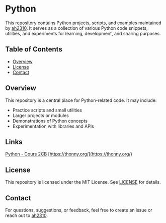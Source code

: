 # Python

This repository contains Python projects, scripts, and examples maintained by [ah2310](https://github.com/ah2310). It serves as a collection of various Python code snippets, utilities, and experiments for learning, development, and sharing purposes.

## Table of Contents

- [Overview](#overview)
- [License](#license)
- [Contact](#contact)

## Overview

This repository is a central place for Python-related code. It may include:

- Practice scripts and small utilities
- Larger projects or modules
- Demonstrations of Python concepts
- Experimentation with libraries and APIs

## Links
[Python - Cours 2CB](https://informatique.lmrl.lu/Notes%20de%20cours/Cours%202CB.pdf)
[https://thonny.org/](https://thonny.org/)

## License

This repository is licensed under the MIT License. See [LICENSE](LICENSE) for details.

## Contact

For questions, suggestions, or feedback, feel free to create an issue or reach out to [ah2310](https://github.com/ah2310).

